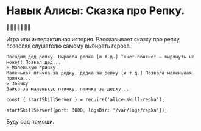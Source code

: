 # Навык Алисы: Сказка про Репку.
🥕👴👵👧🐶🐱🐭

Игра или интерактивная история. Рассказывает сказку про репку, позволяя слушателю самому выбирать героев.
```
Посадил дед репку. Выросла репка [и т.д.] Тянет-понянет — вырянуть не может! Позвал дед...
> Маленькую причку
Маленькая птичка за дедку, дедка за репку [и т.д.] Позвала маленькая причка...
> Зайчку
Зайка за маленькую птичку, птичка за дедку...
```

```
const { startSkillServer } = require('alice-skill-repka');

startSkillServer({port: 3000, logsDir: '/var/logs/repka'});
```

Буду рад помощи.
